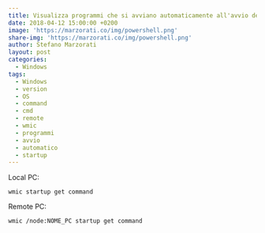 ```yaml
---
title: Visualizza programmi che si avviano automaticamente all'avvio del PC
date: 2018-04-12 15:00:00 +0200
image: 'https://marzorati.co/img/powershell.png'
share-img: 'https://marzorati.co/img/powershell.png'
author: Stefano Marzorati
layout: post
categories:
  - Windows
tags:
  - Windows
  - version
  - OS
  - command
  - cmd
  - remote
  - wmic
  - programmi
  - avvio
  - automatico
  - startup
---
```

Local PC:
	
	wmic startup get command
	
Remote PC:   
	
	wmic /node:NOME_PC startup get command